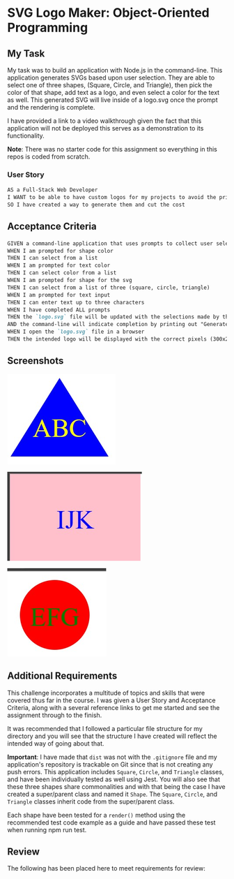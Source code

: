 # SVG Logo Maker: Object-Oriented Programming

## My Task

My task was to build an application with Node.js in the command-line. This application generates SVGs based upon user selection. They are able to select one of three shapes, (Square, Circle, and Triangle), then pick the color of that shape, add text as a logo, and even select a color for the text as well. This generated SVG will live inside of a logo.svg once the prompt and the rendering is complete.

I have provided a link to a video walkthrough given the fact that this application will not be deployed this serves as a demonstration to its functionality. 

 **Note**: There was no starter code for this assignment so everything in this repos is coded from scratch.

### User Story

```md
AS a Full-Stack Web Developer
I WANT to be able to have custom logos for my projects to avoid the price of purchasing one
SO I have created a way to generate them and cut the cost
```

## Acceptance Criteria

```md
GIVEN a command-line application that uses prompts to collect user selection
WHEN I am prompted for shape color
THEN I can select from a list
WHEN I am prompted for text color
THEN I can select color from a list
WHEN I am prompted for shape for the svg
THEN I can select from a list of three (square, circle, triangle)
WHEN I am prompted for text input
THEN I can enter text up to three characters
WHEN I have completed ALL prompts
THEN the `logo.svg` file will be updated with the selections made by the user
AND the command-line will indicate completion by printing out "Generated logo.svg"
WHEN I open the `logo.svg` file in a browser
THEN the intended logo will be displayed with the correct pixels (300x200 px) and it will matched the criteria entered
```

## Screenshots

![Image showing a blue triangle with yellow text that reads "ABC"](image-4.png)

![Image showing a pink square with blue text that reads "IJK"](image-7.png)

![Image showing a red circle with green text that reads "EFG"](image-3.png)




## Additional Requirements

This challenge incorporates a multitude of topics and skills that were covered thus far in the course. I was given a User Story and Acceptance Criteria, along with a several reference links to get me started and see the assignment through to the finish. 

It was recommended that I followed a particular file structure for my directory and you will see that the structure I have created will reflect the intended way of going about that.

  **Important**: I have made that `dist` was not with the `.gitignore` file and my application's repository is trackable on Git since that is not creating any push errors.
  This application includes `Square`, `Circle`, and `Triangle` classes, and have been individually tested as well using Jest. You will also see that these three shapes share commonalities and with that being the case I have created a super/parent class and named it `Shape`. The `Square`, `Circle`, and `Triangle` classes inherit code from the super/parent class.

  Each shape have been tested for a `render()` method using the recommended test code example as a guide and have passed these test when running npm run test. 


## Review 

The following has been placed here to meet requirements for review: